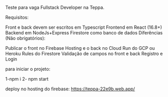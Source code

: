 Teste para vaga Fullstack Developer na Teppa.


Requisitos:

Front e back devem ser escritos em Typescript
Frontend em React (16.8+)
Backend em NodeJs+Express
Firestore como banco de dados
Diferências (Não obrigatórios):

Publicar o front no Firebase Hosting e o back no Cloud Run do GCP ou Heroku
Rules do Firestore
Validação de campos no front e back
Registro e Login


para iniciar o projeto:

1-npm i
2- npm start


deploy no hosting do firebase: https://teppa-22e9b.web.app/
